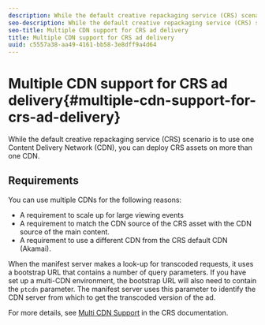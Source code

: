 ```yaml
---
description: While the default creative repackaging service (CRS) scenario is to use one Content Delivery Network (CDN), you can deploy CRS assets on more than one CDN.
seo-description: While the default creative repackaging service (CRS) scenario is to use one Content Delivery Network (CDN), you can deploy CRS assets on more than one CDN.
seo-title: Multiple CDN support for CRS ad delivery
title: Multiple CDN support for CRS ad delivery
uuid: c5557a38-aa49-4161-bb58-3e8dff9a4d64
---
```


# Multiple CDN support for CRS ad delivery{#multiple-cdn-support-for-crs-ad-delivery}

While the default creative repackaging service (CRS) scenario is to use one Content Delivery Network (CDN), you can deploy CRS assets on more than one CDN.

## Requirements

You can use multiple CDNs for the following reasons:

* A requirement to scale up for large viewing events
* A requirement to match the CDN source of the CRS asset with the CDN source of the main content.
* A requirement to use a different CDN from the CRS default CDN (Akamai).

When the manifest server makes a look-up for transcoded requests, it uses a bootstrap URL that contains a number of query parameters. If you have set up a multi-CDN environment, the bootstrap URL will also need to contain the `ptcdn` parameter. The manifest server uses this parameter to identify the CDN server from which to get the transcoded version of the ad.

For more details, see [Multi CDN Support](https://help.adobe.com/en_US/primetime/crs/#crs_topics-Multi_CDN_Support) in the CRS documentation. 
